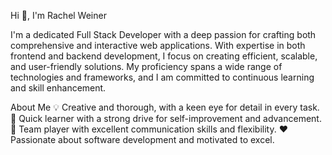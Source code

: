Hi 👋, I'm Rachel Weiner

I'm a dedicated Full Stack Developer with a deep passion for crafting both comprehensive and interactive web applications. With expertise in both frontend and backend development, I focus on creating efficient, scalable, and user-friendly solutions. My proficiency spans a wide range of technologies and frameworks, and I am committed to continuous learning and skill enhancement.

About Me
💡 Creative and thorough, with a keen eye for detail in every task.
🚀 Quick learner with a strong drive for self-improvement and advancement.
🤝 Team player with excellent communication skills and flexibility.
❤️ Passionate about software development and motivated to excel.
